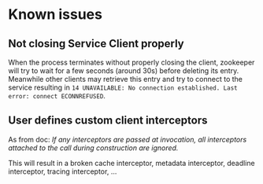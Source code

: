 # Known issues

## Not closing Service Client properly

When the process terminates without properly closing the client, zookeeper will try to wait for a few seconds (around 30s) before deleting
its entry. Meanwhile other clients may retrieve this entry and try to connect to the service resulting in `14 UNAVAILABLE: No connection established. Last error: connect ECONNREFUSED`.

## User defines custom client interceptors

As from doc: *If any interceptors are passed at invocation, all interceptors attached to the call during construction are ignored.*

This will result in a broken cache interceptor, metadata interceptor, deadline interceptor, tracing interceptor, ...
